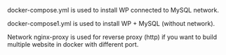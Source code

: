 docker-compose.yml is used to install WP connected to MySQL network.

docker-compose1.yml is used to install WP + MySQL (without network).

Network nginx-proxy is used for reverse proxy (http) if you want to build multiple website in docker with different port.